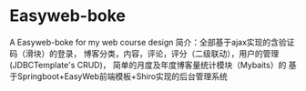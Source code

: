 # Easyweb-boke
A Easyweb-boke for my web course design
简介：全部基于ajax实现的含验证码（滑块）的登录，
博客分类，内容，评论，评分（二级联动），用户的管理(JDBCTemplate's CRUD)，
简单的月度及年度博客量统计模块（Mybaits）的
基于Springboot+EasyWeb前端模板+Shiro实现的后台管理系统
